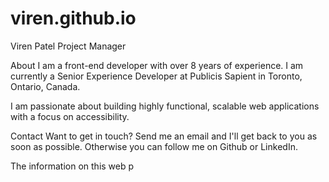 # viren.github.io

Viren Patel
Project Manager

About
I am a front-end developer with over 8 years of experience. I am currently a Senior Experience Developer at Publicis Sapient in Toronto, Ontario, Canada.

I am passionate about building highly functional, scalable web applications with a focus on accessibility.

Contact
Want to get in touch? Send me an email and I'll get back to you as soon as possible. Otherwise you can follow me on Github or LinkedIn.

The information on this web p
